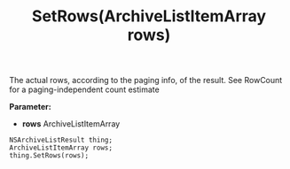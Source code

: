 ﻿---
uid: crmscript_ref_NSArchiveListResult_SetRows
title: SetRows(ArchiveListItemArray rows)
intellisense: NSArchiveListResult.SetRows
keywords: NSArchiveListResult, GetRows
so.topic: reference
---

The actual rows, according to the paging info, of the result. See RowCount for a paging-independent count estimate

**Parameter:** 
 - **rows** ArchiveListItemArray

```crmscript
NSArchiveListResult thing;
ArchiveListItemArray rows;
thing.SetRows(rows);
```

